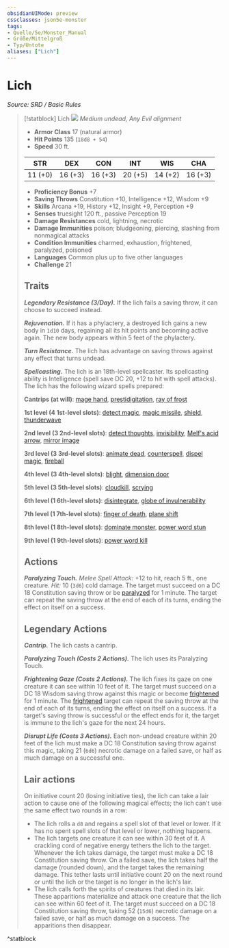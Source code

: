 ```yaml
---
obsidianUIMode: preview
cssclasses: json5e-monster
tags:
- Quelle/5e/Monster_Manual
- Größe/Mittelgroß
- Typ/Untote
aliases: ["Lich"]
---
```

# Lich
*Source: SRD / Basic Rules*  

> [!statblock] Lich
> ![](compendium/bestiary/undead/token/lich.png#token)
> *Medium undead, Any Evil alignment*
> 
> - **Armor Class** 17  (natural armor)
> - **Hit Points** 135 (`18d8 + 54`)
> - **Speed** 30 ft.
> 
> |STR|DEX|CON|INT|WIS|CHA|
> |:---:|:---:|:---:|:---:|:---:|:---:|
> |11 (+0)|16 (+3)|16 (+3)|20 (+5)|14 (+2)|16 (+3)|
> 
> - **Proficiency Bonus** +7
> - **Saving Throws** Constitution +10, Intelligence +12, Wisdom +9
> - **Skills** Arcana +19, History +12, Insight +9, Perception +9
> - **Senses** truesight 120 ft., passive Perception 19
> - **Damage Resistances** cold, lightning, necrotic
> - **Damage Immunities** poison; bludgeoning, piercing, slashing from nonmagical attacks
> - **Condition Immunities** charmed, exhaustion, frightened, paralyzed, poisoned
> - **Languages** Common plus up to five other languages
> - **Challenge** 21
> 
> ## Traits
> 
> ***Legendary Resistance (3/Day).*** If the lich fails a saving throw, it can choose to succeed instead.
> 
> ***Rejuvenation.*** If it has a phylactery, a destroyed lich gains a new body in `1d10` days, regaining all its hit points and becoming active again. The new body appears within 5 feet of the phylactery.
> 
> ***Turn Resistance.*** The lich has advantage on saving throws against any effect that turns undead.
> 
> ***Spellcasting.*** The lich is an 18th-level spellcaster. Its spellcasting ability is Intelligence (spell save DC 20, +12 to hit with spell attacks). The lich has the following wizard spells prepared:
> 
> **Cantrips (at will)**: [mage hand](compendium/spells/mage-hand.md), [prestidigitation](compendium/spells/prestidigitation.md), [ray of frost](compendium/spells/ray-of-frost.md)
> 
> **1st level (4 1st-level slots)**: [detect magic](compendium/spells/detect-magic.md), [magic missile](compendium/spells/magic-missile.md), [shield](compendium/spells/shield.md), [thunderwave](compendium/spells/thunderwave.md)
> 
> **2nd level (3 2nd-level slots)**: [detect thoughts](compendium/spells/detect-thoughts.md), [invisibility](compendium/spells/invisibility.md), [Melf's acid arrow](compendium/spells/melfs-acid-arrow.md), [mirror image](compendium/spells/mirror-image.md)
> 
> **3rd level (3 3rd-level slots)**: [animate dead](compendium/spells/animate-dead.md), [counterspell](compendium/spells/counterspell.md), [dispel magic](compendium/spells/dispel-magic.md), [fireball](compendium/spells/fireball.md)
> 
> **4th level (3 4th-level slots)**: [blight](compendium/spells/blight.md), [dimension door](compendium/spells/dimension-door.md)
> 
> **5th level (3 5th-level slots)**: [cloudkill](compendium/spells/cloudkill.md), [scrying](compendium/spells/scrying.md)
> 
> **6th level (1 6th-level slots)**: [disintegrate](compendium/spells/disintegrate.md), [globe of invulnerability](compendium/spells/globe-of-invulnerability.md)
> 
> **7th level (1 7th-level slots)**: [finger of death](compendium/spells/finger-of-death.md), [plane shift](compendium/spells/plane-shift.md)
> 
> **8th level (1 8th-level slots)**: [dominate monster](compendium/spells/dominate-monster.md), [power word stun](compendium/spells/power-word-stun.md)
> 
> **9th level (1 9th-level slots)**: [power word kill](compendium/spells/power-word-kill.md)
> 
> ## Actions
> 
> ***Paralyzing Touch.*** *Melee Spell Attack:* +12 to hit, reach 5 ft., one creature. *Hit:* 10 (`3d6`) cold damage. The target must succeed on a DC 18 Constitution saving throw or be [paralyzed](rules/conditions.md#paralyzed) for 1 minute. The target can repeat the saving throw at the end of each of its turns, ending the effect on itself on a success.
> 
> ## Legendary Actions
> 
> ***Cantrip.*** The lich casts a cantrip.
> 
> ***Paralyzing Touch (Costs 2 Actions).*** The lich uses its Paralyzing Touch.
> 
> ***Frightening Gaze (Costs 2 Actions).*** The lich fixes its gaze on one creature it can see within 10 feet of it. The target must succeed on a DC 18 Wisdom saving throw against this magic or become [frightened](rules/conditions.md#frightened) for 1 minute. The [frightened](rules/conditions.md#frightened) target can repeat the saving throw at the end of each of its turns, ending the effect on itself on a success. If a target's saving throw is successful or the effect ends for it, the target is immune to the lich's gaze for the next 24 hours.
> 
> ***Disrupt Life (Costs 3 Actions).*** Each non-undead creature within 20 feet of the lich must make a DC 18 Constitution saving throw against this magic, taking 21 (`6d6`) necrotic damage on a failed save, or half as much damage on a successful one.
> 
> ## Lair actions
> 
> On initiative count 20 (losing initiative ties), the lich can take a lair action to cause one of the following magical effects; the lich can't use the same effect two rounds in a row:
> 
> - The lich rolls a `d8` and regains a spell slot of that level or lower. If it has no spent spell slots of that level or lower, nothing happens.  
> - The lich targets one creature it can see within 30 feet of it. A crackling cord of negative energy tethers the lich to the target. Whenever the lich takes damage, the target must make a DC 18 Constitution saving throw. On a failed save, the lich takes half the damage (rounded down), and the target takes the remaining damage. This tether lasts until initiative count 20 on the next round or until the lich or the target is no longer in the lich's lair.  
> - The lich calls forth the spirits of creatures that died in its lair. These apparitions materialize and attack one creature that the lich can see within 60 feet of it. The target must succeed on a DC 18 Constitution saving throw, taking 52 (`15d6`) necrotic damage on a failed save, or half as much damage on a success. The apparitions then disappear.  

^statblock